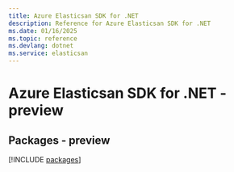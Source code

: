 ```yaml
---
title: Azure Elasticsan SDK for .NET
description: Reference for Azure Elasticsan SDK for .NET
ms.date: 01/16/2025
ms.topic: reference
ms.devlang: dotnet
ms.service: elasticsan
---
```

# Azure Elasticsan SDK for .NET - preview
## Packages - preview
[!INCLUDE [packages](elasticsan-index.md)]